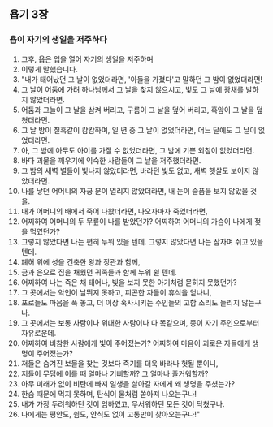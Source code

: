 ## 욥기 3장

### 욥이 자기의 생일을 저주하다
1. 그후, 욥은 입을 열어 자기의 생일을 저주하며
2. 이렇게 말했습니다.
3. "내가 태어났던 그 날이 없었더라면, '아들을 가졌다'고 말하던 그 밤이 없었더라면!
4. 그 날이 어둠에 가려 하나님께서 그 날을 찾지 않으시고, 빛도 그 날에 광채를 발하지 않았더라면.
5. 어둠과 그늘이 그 날을 삼켜 버리고, 구름이 그 날을 덮어 버리고, 흑암이 그 날을 덮쳤더라면.
6. 그 날 밤이 칠흑같이 캄캄하며, 일 년 중 그 날이 없었더라면, 어느 달에도 그 날이 없었더라면.
7. 아, 그 밤에 아무도 아이를 가질 수 없었더라면, 그 밤에 기쁜 외침이 없었더라면.
8. 바다 괴물을 깨우기에 익숙한 사람들이 그 날을 저주했더라면.
9. 그 밤의 새벽 별들이 빛나지 않았더라면, 바라던 빛도 없고, 새벽 햇살도 보이지 않았더라면.
10. 나를 낳던 어머니의 자궁 문이 열리지 않았더라면, 내 눈이 슬픔을 보지 않았을 것을.
11. 내가 어머니의 배에서 죽어 나왔더라면, 나오자마자 죽었더라면,
12. 어찌하여 어머니의 두 무릎이 나를 받았던가? 어찌하여 어머니의 가슴이 나에게 젖을 먹였던가?
13. 그렇지 않았다면 나는 편히 누워 있을 텐데. 그렇지 않았다면 나는 잠자며 쉬고 있을 텐데.
14. 폐허 위에 성을 건축한 왕과 장관과 함께,
15. 금과 은으로 집을 채웠던 귀족들과 함께 누워 쉴 텐데.
16. 어찌하여 나는 죽은 채 태어나, 빛을 보지 못한 아기처럼 묻히지 못했던가?
17. 그 곳에서는 악인이 날뛰지 못하고, 피곤한 자들이 휴식을 얻나니,
18. 포로들도 마음을 푹 놓고, 더 이상 혹사시키는 주인들의 고함 소리도 들리지 않는구나.
19. 그 곳에서는 보통 사람이나 위대한 사람이나 다 똑같으며, 종이 자기 주인으로부터 자유로운데.
20. 어찌하여 비참한 사람에게 빛이 주어졌는가? 어찌하여 마음이 괴로운 자들에게 생명이 주어졌는가?
21. 저들은 숨겨진 보물을 찾는 것보다 죽기를 더욱 바라나 헛될 뿐이니,
22. 저들이 무덤에 이를 때 얼마나 기뻐할까? 그 얼마나 즐거워할까?
23. 아무 미래가 없이 비탄에 빠져 일생을 살아갈 자에게 왜 생명을 주셨는가?
24. 한숨 때문에 먹지 못하며, 탄식이 물처럼 쏟아져 나오는구나!
25. 내가 가장 두려워하던 것이 임하였고, 무서워하던 모든 것이 닥쳤구나.
26. 나에게는 평안도, 쉼도, 안식도 없이 고통만이 찾아오는구나!"